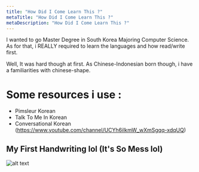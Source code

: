 ```yaml
---
title: "How Did I Come Learn This ?"
metaTitle: "How Did I Come Learn This ?"
metaDescription: "How Did I Come Learn This ?"
---
```


I wanted to go Master Degree in South Korea Majoring Computer Science.
As for that, i REALLY required to learn the languages and how read/write first.

Well,
It was hard though at first.
As Chinese-Indonesian born though, i have a familiarities with chinese-shape.

# Some resources i use :
- Pimsleur Korean
- Talk To Me In Korean
- Conversational Korean (https://www.youtube.com/channel/UCYh6ilkmW_wXmSgqq-xdqUQ)

## My First Handwriting lol (It's So Mess lol)
![alt text](/handwriting.jpg "title")
